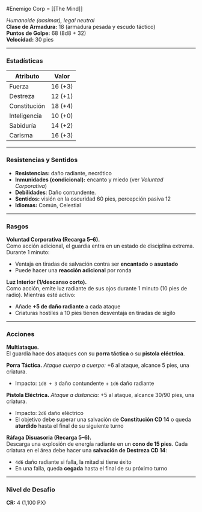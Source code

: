 #Enemigo 
Corp = [[The Mind]]

*Humanoide (aasimar), legal neutral*  
**Clase de Armadura:** 18 (armadura pesada y escudo táctico)  
**Puntos de Golpe:** 68 (8d8 + 32)  
**Velocidad:** 30 pies

---

### Estadísticas

| Atributo     | Valor |
|--------------|-------|
| Fuerza       | 16 (+3) |
| Destreza     | 12 (+1) |
| Constitución | 18 (+4) |
| Inteligencia | 10 (+0) |
| Sabiduría    | 14 (+2) |
| Carisma      | 16 (+3) |

---

### Resistencias y Sentidos

- **Resistencias:** daño radiante, necrótico  
- **Inmunidades (condicional):** encanto y miedo (ver *Voluntad Corporativa*)  
- **Debilidades**: Daño contundente.
- **Sentidos:** visión en la oscuridad 60 pies, percepción pasiva 12  
- **Idiomas:** Común, Celestial

---

### Rasgos

**Voluntad Corporativa (Recarga 5–6).**  
Como acción adicional, el guardia entra en un estado de disciplina extrema. Durante 1 minuto:
- Ventaja en tiradas de salvación contra ser **encantado** o **asustado**
- Puede hacer una **reacción adicional** por ronda

**Luz Interior (1/descanso corto).**  
Como acción, emite luz radiante de sus ojos durante 1 minuto (10 pies de radio). Mientras esté activo:
- Añade **+5 de daño radiante** a cada ataque
- Criaturas hostiles a 10 pies tienen desventaja en tiradas de sigilo

---

### Acciones

**Multiataque.**  
El guardia hace dos ataques con su **porra táctica** o su **pistola eléctrica**.

**Porra Táctica.** *Ataque cuerpo a cuerpo:* +6 al ataque, alcance 5 pies, una criatura.  
- Impacto: `1d8 + 3` daño contundente + `1d6` daño radiante

**Pistola Eléctrica.** *Ataque a distancia:* +5 al ataque, alcance 30/90 pies, una criatura.  
- Impacto: `2d6` daño eléctrico  
- El objetivo debe superar una salvación de **Constitución CD 14** o queda **aturdido** hasta el final de su siguiente turno

**Ráfaga Disuasoria (Recarga 5–6).**  
Descarga una explosión de energía radiante en un **cono de 15 pies**. Cada criatura en el área debe hacer una **salvación de Destreza CD 14**:
- `4d6` daño radiante si falla, la mitad si tiene éxito
- En una falla, queda **cegada** hasta el final de su próximo turno

---

### Nivel de Desafío

**CR:** 4 (1,100 PX)